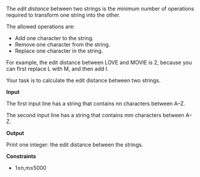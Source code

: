 The  _edit distance_  between two strings is the minimum number of operations required to transform one string into the other.  
  
The allowed operations are:

-   Add one character to the string. 
-   Remove one character from the string.  
-   Replace one character in the string.  

For example, the edit distance between LOVE and MOVIE is 2, because you can first replace L with M, and then add I.  
  
Your task is to calculate the edit distance between two strings.  
  
**Input**  
  
The first input line has a string that contains  nn  characters between A–Z.  
  
The second input line has a string that contains  mm  characters between A–Z.  
  
**Output**  
  
Print one integer: the edit distance between the strings.  
  
**Constraints**  

- 1≤n,m≤5000